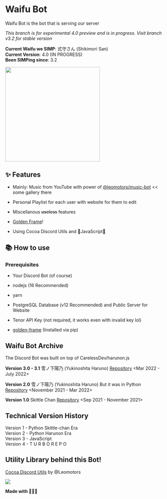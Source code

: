 # Waifu Bot

Waifu Bot is the bot that is serving _our_ server

*This branch is for experimental 4.0 preview and is in progress. Visit branch v3.2 for stable version*

**Current Waifu we SIMP**: 式守さん (Shikimori San)  
**Current Version**: 4.0 (IN PROGRESS)  
**Been SIMPing since**: 3.2

<img src="https://c.tenor.com/KI8wOfAPyagAAAAd/shikimori-anime-girl.gif" height=300 />

## ✨ Features

- Mainly: Music from YouTube with power of [@leomotors/music-bot](https://github.com/Leomotors/music-bot#%EF%B8%8F-highlight) << some gallery there

- Personal Playlist for each user with website for them to edit

- Miscellanous ~~useless~~ features

- [Golden Frame](https://github.com/Leomotors/golden-frame)!

- Using Cocoa Discord Utils and 💛JavaScript💛

## 📚 How to use

### Prerequisites

- Your Discord Bot (of course)

- nodejs (16 Recommended)

- yarn

- PostgreSQL Database (v12 Recommended) and Public Server for Website

- Tenor API Key (not required, it works even with invalid key lol)

- [golden-frame](https://github.com/Leomotors/golden-frame) (Installed via pip)

## Waifu Bot Archive

The Discord Bot was built on top of CarelessDev/harunon.js

**Version 3.0 - 3.1** 雪ノ下陽乃 (Yukinoshita Haruno) [Repository](https://github.com/CarelessDev/harunon.js) <Mar 2022 - July 2022>

**Version 2.0** 雪ノ下陽乃 (Yukinoshita Haruno) But it was in Python [Repository](https://github.com/CarelessDev/Harunon) <November 2021 - Mar 2022>

**Version 1.0** Skittle Chan [Repository](https://github.com/CarelessDev/SIMP-Bot) <Sep 2021 - November 2021>

## Technical Version History

Version 1 - Python Skittle-chan Era  
Version 2 - Python Harunon Era  
Version 3 - JavaScript  
Version 4 - T U R B O R E P O

## Utility Library behind this Bot!

[Cocoa Discord Utils](https://github.com/Leomotors/cocoa-discord-utils) by @Leomotors

![](https://c.tenor.com/JjAZAfWSqQgAAAAC/gochiusa-cocoa.gif)

**Made with 💛💛💛**
